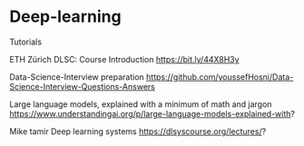# Deep-learning
Tutorials 

ETH Zürich DLSC: Course Introduction https://bit.ly/44X8H3y

Data-Science-Interview preparation
https://github.com/youssefHosni/Data-Science-Interview-Questions-Answers

Large language models, explained with a minimum of math and jargon
https://www.understandingai.org/p/large-language-models-explained-with?

Mike tamir Deep learning systems https://dlsyscourse.org/lectures/?
